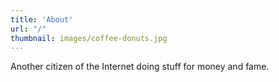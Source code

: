 ```yaml
---
title: 'About'
url: "/"
thumbnail: images/coffee-donuts.jpg
---
```


Another citizen of the Internet doing stuff for money and fame.

